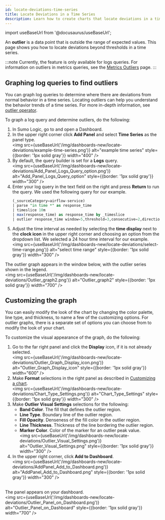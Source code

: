 ```yaml
---
id: locate-deviations-time-series
title: Locate Deviations in a Time Series
description: Learn how to create charts that locate deviations in a time series and the graph outliers.
---
```

import useBaseUrl from '@docusaurus/useBaseUrl';

An **outlier** is a data point that is outside the range of expected values. This page shows you how to locate deviations beyond thresholds in a time series. 

:::note
Currently, the feature is only available for logs queries. For information on outliers in metrics queries, see the [Metrics Outliers](/docs/metrics/metric-charts/metrics-outliers) page.
:::

## Graphing log queries to find outliers

You can graph log queries to determine where there are deviations from normal behavior in a time series. Locating outliers can help you understand the behavior trends of a time series. For more  in-depth information, see [outlier operator](/docs/search/search-query-language/search-operators/outlier).

To graph a log query and determine outliers, do the following:

1. In Sumo Logic, go to and open a Dashboard.
1. In the upper right corner click **Add Panel** and select **Time Series** as the panel type.<br/><img src={useBaseUrl('/img/dashboards-new/locate-deviations/example-time-series.png')} alt="example time series" style={{border: '1px solid gray'}} width="400" />
1. By default, the query builder is set for a **Logs** query.<br/><img src={useBaseUrl('/img/dashboards-new/locate-deviations/Add_Panel_Logs_Query_option.png')} alt="Add_Panel_Logs_Query_option" style={{border: '1px solid gray'}} width="300" />
1. Enter your log query in the text field on the right and press **Return** to run the query. We used the following query for our example.
    ```sql
    (_sourceCategory=airflow-service)
    | parse "in time *" as response_time
    | timeslice 10m
    | max(response_time) as response_time by _timeslice
    | outlier response_time window=5,threshold=3,consecutive=2,direction=+-
    ```
1. Adjust the time interval as needed by selecting the **time display** next to the **clock icon** in the upper right corner and choosing an option from the dropdown list. We selected a 24 hour time interval for our example.<br/><img src={useBaseUrl('/img/dashboards-new/locate-deviations/select-time-range.png')} alt="select time range" style={{border: '1px solid gray'}} width="300" />

The outlier graph appears in the window below, with the outlier series shown in the legend.<br/><img src={useBaseUrl('/img/dashboards-new/locate-deviations/Outlier_graph2.png')} alt="Outlier_graph2" style={{border: '1px solid gray'}} width="700" />

## Customizing the graph

You can easily modify the look of the chart by changing the color palette, line type, and thickness, to name a few of the customizing options. For outlier graphs, there is a separate set of options you can choose from to modify the look of your chart.

To customize the visual appearance of the graph, do the following:

1. Go to the far right panel and click the **Display** icon, if it is not already selected.<br/><img src={useBaseUrl('/img/dashboards-new/locate-deviations/Outlier_Graph_Display_icon.png')} alt="Outlier_Graph_Display_icon" style={{border: '1px solid gray'}} width="600" />
1. Make **Format** selections in the right panel as described in [Customizing a chart](create-dashboard-new.md).<br/><img src={useBaseUrl('/img/dashboards-new/locate-deviations/Chart_Type_Settings.png')} alt="Chart_Type_Settings" style={{border: '1px solid gray'}} width="300" />
1. Make **Outlier Visual Settings** selections for the following:
    * **Band Color**. The fill that defines the outlier region.
    * **Line Type**. Boundary line of the outlier region.
    * **Fill Opacity**. Denseness of the fill color in the outlier region.
    * **Line Thickness**. Thickness of the line bordering the outlier region.
    * **Marker Color**. Color of the marker for an outlier peak value.
<br/><img src={useBaseUrl('/img/dashboards-new/locate-deviations/Outlier_Visual_Settings.png')} alt="Outlier_Visual_Settings.png" style={{border: '1px solid gray'}} width="300" />
1. In the upper right corner, click **Add to Dashboard**.<br/><img src={useBaseUrl('/img/dashboards-new/locate-deviations/AddPanel_Add_to_Dashboard.png')} alt="AddPanel_Add_to_Dashboard.png" style={{border: '1px solid gray'}} width="300" />

<br/>The panel appears on your dashboard.<br/><img src={useBaseUrl('/img/dashboards-new/locate-deviations/Outlier_Panel_on_Dashboard.png')} alt="Outlier_Panel_on_Dashboard" style={{border: '1px solid gray'}} width="700" />
